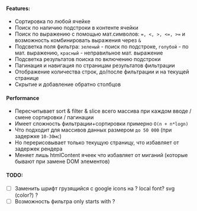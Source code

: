 #### Features:

- Сортировка по любой ячейке
- Поиск по наличию подстроки в контенте ячейки
- Поиск по выражению с помощью мат.символов: `=, <, >, <=, >=` и возможность комбинировать выражения через `&`
- Подсветка поля фильтра: `зеленый` - поиск по подстроке, `голубой` - по мат. выражению, `красный` - неправильное мат. выражение
- Подсветка результатов поиска по включению подстроки
- Пагинация и навигация по страницам результатов фильтрации
- Отображение количества строк, до/после фильтрации и на текущей странице
- Скрытие и добавление обратно столбцов

#### Performance

- Пересчитывает sort & filter & slice всего массива при каждом вводе / смене сортировки / пагинации
- Имеет сложность фильтрации+сортировки примерно `O(n + n*logn)`
- Что подходит для массивов данных размером `до 50 000` (при задержке `10-30мс`)
- Но перерисовывает только текущую страницу, что избавляет от задержек рендера
- Меняет лишь htmlContent ячеек что избавляет от миганий (которые бывают при замене DOM элементов)

#### TODO:

- [ ] Заменить шрифт грузящийся с google icons на ? local font? svg (color?) ?
- [ ] Возможность фильтра only starts with ?
